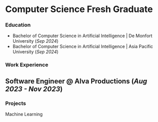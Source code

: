 # Computer Science Fresh Graduate

### Education
- Bachelor of Computer Science in Artificial Intelligence | De Monfort University (_Sep 2024_)
- Bachelor of Computer Science in Artificial Intelligence | Asia Pacific University (_Sep 2024_)

### Work Experience
**Software Engineer @ Alva Productions (_Aug 2023 - Nov 2023_)**
- 

### Projects
Machine Learning
